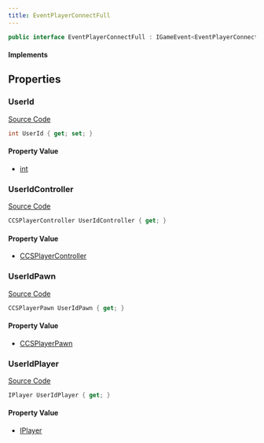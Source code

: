 ```yaml
---
title: EventPlayerConnectFull
---
```


```csharp
public interface EventPlayerConnectFull : IGameEvent<EventPlayerConnectFull>
```

#### Implements

## Properties

### UserId

[Source Code](https://github.com/swiftly-solution/swiftlys2/blob/beta/managed/src/SwiftlyS2.Generated/GameEvents/Interfaces/EventPlayerConnectFull.cs#L42)

```csharp
int UserId { get; set; }
```

#### Property Value

- [int](https://learn.microsoft.com/dotnet/api/system.int32)

### UserIdController

[Source Code](https://github.com/swiftly-solution/swiftlys2/blob/beta/managed/src/SwiftlyS2.Generated/GameEvents/Interfaces/EventPlayerConnectFull.cs#L24)

```csharp
CCSPlayerController UserIdController { get; }
```

#### Property Value

- [CCSPlayerController](/docs/api/shared/schemadefinitions/ccsplayercontroller)

### UserIdPawn

[Source Code](https://github.com/swiftly-solution/swiftlys2/blob/beta/managed/src/SwiftlyS2.Generated/GameEvents/Interfaces/EventPlayerConnectFull.cs#L31)

```csharp
CCSPlayerPawn UserIdPawn { get; }
```

#### Property Value

- [CCSPlayerPawn](/docs/api/shared/schemadefinitions/ccsplayerpawn)

### UserIdPlayer

[Source Code](https://github.com/swiftly-solution/swiftlys2/blob/beta/managed/src/SwiftlyS2.Generated/GameEvents/Interfaces/EventPlayerConnectFull.cs#L35)

```csharp
IPlayer UserIdPlayer { get; }
```

#### Property Value

- [IPlayer](/docs/api/shared/players/iplayer)

